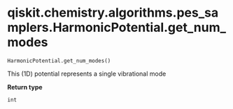 # qiskit.chemistry.algorithms.pes\_samplers.HarmonicPotential.get\_num\_modes

`HarmonicPotential.get_num_modes()`

This (1D) potential represents a single vibrational mode

**Return type**

`int`

